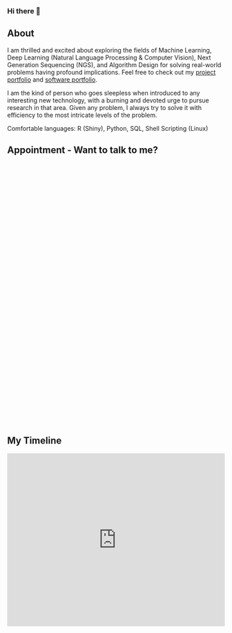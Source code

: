 ### Hi there 👋

## About

I am thrilled and excited about exploring the fields of Machine Learning, Deep Learning (Natural Language Processing & Computer Vision), Next Generation Sequencing (NGS), and Algorithm Design for solving real-world problems having profound implications.  Feel free to check out my [project portfolio](https://luchaoqi.com/projects/) and [software portfolio](https://luchaoqi.com/software/).



I am the kind of person who goes sleepless when introduced to any interesting new technology, with a burning and devoted urge to pursue research in that area. Given any problem, I always try to solve it with efficiency to the most intricate levels of the problem.



Comfortable languages: R (Shiny), Python, SQL, Shell Scripting (Linux)



## Appointment - Want to talk to me?



<div
  id="calendar-inline-widget"
  data-calendar-link="https://www.calendar.com/luchaoqi/"
  style="position: relative; min-width: 330px; height: 600px;"
></div>
<script src="https://assets.calendar.com/widget.js"></script>



## My Timeline

<iframe width="100%" height="400" src="https://time.graphics/embed?v=1&id=405597" frameborder="0" allowfullscreen></iframe>


